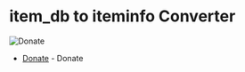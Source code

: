 # item_db to iteminfo Converter
![Donate](https://raw.githubusercontent.com/kaninhot004/ro1_client_thai_translation/master/Donate.jpg)
* [Donate](https://kanintemsrisukgames.wordpress.com/2019/04/05/support-kt-games/) - Donate